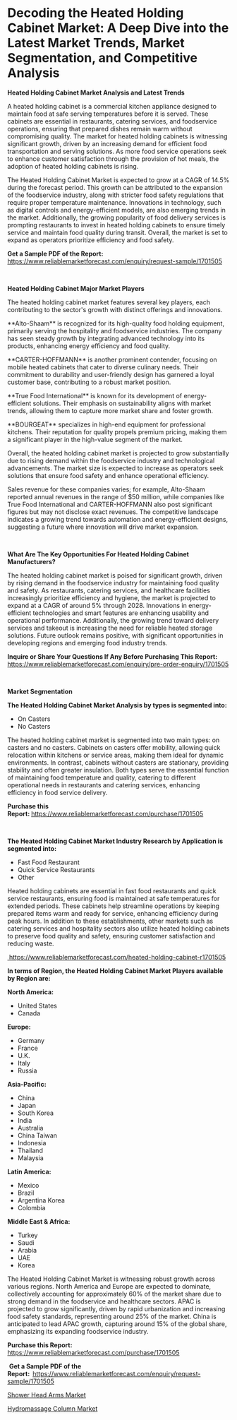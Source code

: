 <p><h1>Decoding the Heated Holding Cabinet Market: A Deep Dive into the Latest Market Trends, Market Segmentation, and Competitive Analysis</h1></p><p><strong>Heated Holding Cabinet Market Analysis and Latest Trends</strong></p>
<p><p>A heated holding cabinet is a commercial kitchen appliance designed to maintain food at safe serving temperatures before it is served. These cabinets are essential in restaurants, catering services, and foodservice operations, ensuring that prepared dishes remain warm without compromising quality. The market for heated holding cabinets is witnessing significant growth, driven by an increasing demand for efficient food transportation and serving solutions. As more food service operations seek to enhance customer satisfaction through the provision of hot meals, the adoption of heated holding cabinets is rising.</p><p>The Heated Holding Cabinet Market is expected to grow at a CAGR of 14.5% during the forecast period. This growth can be attributed to the expansion of the foodservice industry, along with stricter food safety regulations that require proper temperature maintenance. Innovations in technology, such as digital controls and energy-efficient models, are also emerging trends in the market. Additionally, the growing popularity of food delivery services is prompting restaurants to invest in heated holding cabinets to ensure timely service and maintain food quality during transit. Overall, the market is set to expand as operators prioritize efficiency and food safety.</p></p>
<p><strong>Get a Sample PDF of the Report:&nbsp;</strong> <a href="https://www.reliablemarketforecast.com/enquiry/request-sample/1701505?utm_campaign=1097&utm_medium=2&utm_source=Github&utm_content=ia&utm_term=23022025&utm_id=heated-holding-cabinet">https://www.reliablemarketforecast.com/enquiry/request-sample/1701505</a></p>
<p>&nbsp;</p>
<p><strong>Heated Holding Cabinet Major Market Players</strong></p>
<p><p>The heated holding cabinet market features several key players, each contributing to the sector's growth with distinct offerings and innovations. </p><p>**Alto-Shaam** is recognized for its high-quality food holding equipment, primarily serving the hospitality and foodservice industries. The company has seen steady growth by integrating advanced technology into its products, enhancing energy efficiency and food quality. </p><p>**CARTER-HOFFMANN** is another prominent contender, focusing on mobile heated cabinets that cater to diverse culinary needs. Their commitment to durability and user-friendly design has garnered a loyal customer base, contributing to a robust market position.</p><p>**True Food International** is known for its development of energy-efficient solutions. Their emphasis on sustainability aligns with market trends, allowing them to capture more market share and foster growth.</p><p>**BOURGEAT** specializes in high-end equipment for professional kitchens. Their reputation for quality propels premium pricing, making them a significant player in the high-value segment of the market.</p><p>Overall, the heated holding cabinet market is projected to grow substantially due to rising demand within the foodservice industry and technological advancements. The market size is expected to increase as operators seek solutions that ensure food safety and enhance operational efficiency.</p><p>Sales revenue for these companies varies; for example, Alto-Shaam reported annual revenues in the range of $50 million, while companies like True Food International and CARTER-HOFFMANN also post significant figures but may not disclose exact revenues. The competitive landscape indicates a growing trend towards automation and energy-efficient designs, suggesting a future where innovation will drive market expansion.</p></p>
<p>&nbsp;</p>
<p><strong>What Are The Key Opportunities For Heated Holding Cabinet Manufacturers?</strong></p>
<p><p>The heated holding cabinet market is poised for significant growth, driven by rising demand in the foodservice industry for maintaining food quality and safety. As restaurants, catering services, and healthcare facilities increasingly prioritize efficiency and hygiene, the market is projected to expand at a CAGR of around 5% through 2028. Innovations in energy-efficient technologies and smart features are enhancing usability and operational performance. Additionally, the growing trend toward delivery services and takeout is increasing the need for reliable heated storage solutions. Future outlook remains positive, with significant opportunities in developing regions and emerging food industry trends.</p></p>
<p><strong>Inquire or Share Your Questions If Any Before Purchasing This Report:</strong> <a href="https://www.reliablemarketforecast.com/enquiry/pre-order-enquiry/1701505?utm_campaign=1097&utm_medium=2&utm_source=Github&utm_content=ia&utm_term=23022025&utm_id=heated-holding-cabinet">https://www.reliablemarketforecast.com/enquiry/pre-order-enquiry/1701505</a></p>
<p>&nbsp;</p>
<p><strong>Market Segmentation</strong></p>
<p><strong>The Heated Holding Cabinet Market Analysis by types is segmented into:</strong></p>
<p><ul><li>On Casters</li><li>No Casters</li></ul></p>
<p><p>The heated holding cabinet market is segmented into two main types: on casters and no casters. Cabinets on casters offer mobility, allowing quick relocation within kitchens or service areas, making them ideal for dynamic environments. In contrast, cabinets without casters are stationary, providing stability and often greater insulation. Both types serve the essential function of maintaining food temperature and quality, catering to different operational needs in restaurants and catering services, enhancing efficiency in food service delivery.</p></p>
<p><strong>Purchase this Report:&nbsp;</strong><a href="https://www.reliablemarketforecast.com/purchase/1701505?utm_campaign=1097&utm_medium=2&utm_source=Github&utm_content=ia&utm_term=23022025&utm_id=heated-holding-cabinet">https://www.reliablemarketforecast.com/purchase/1701505</a></p>
<p>&nbsp;</p>
<p><strong>The Heated Holding Cabinet Market Industry Research by Application is segmented into:</strong></p>
<p><ul><li>Fast Food Restaurant</li><li>Quick Service Restaurants</li><li>Other</li></ul></p>
<p><p>Heated holding cabinets are essential in fast food restaurants and quick service restaurants, ensuring food is maintained at safe temperatures for extended periods. These cabinets help streamline operations by keeping prepared items warm and ready for service, enhancing efficiency during peak hours. In addition to these establishments, other markets such as catering services and hospitality sectors also utilize heated holding cabinets to preserve food quality and safety, ensuring customer satisfaction and reducing waste.</p></p>
<p><a href="https://www.reliablemarketforecast.com/heated-holding-cabinet-r1701505?utm_campaign=1097&utm_medium=2&utm_source=Github&utm_content=ia&utm_term=23022025&utm_id=heated-holding-cabinet">&nbsp;https://www.reliablemarketforecast.com/heated-holding-cabinet-r1701505</a></p>
<p><strong>In terms of Region, the Heated Holding Cabinet Market Players available by Region are:</strong></p>
<p>
    <p> <strong> North America: </strong>
        <ul>
            <li>United States</li>
            <li>Canada</li>
        </ul>
        </p> 
    <p> <strong> Europe: </strong>
        <ul>
            <li>Germany</li>
            <li>France</li>
            <li>U.K.</li>
            <li>Italy</li>
            <li>Russia</li>
        </ul>
        </p> 
    <p> <strong> Asia-Pacific: </strong>
        <ul>
            <li>China</li>
            <li>Japan</li>
            <li>South Korea</li>
            <li>India</li>
            <li>Australia</li>
            <li>China Taiwan</li>
            <li>Indonesia</li>
            <li>Thailand</li>
            <li>Malaysia</li>
        </ul>
        </p> 
    <p> <strong> Latin America: </strong>
        <ul>
            <li>Mexico</li>
            <li>Brazil</li>
            <li>Argentina Korea</li>
            <li>Colombia</li>
        </ul>
        </p> 
    <p> <strong> Middle East & Africa: </strong>
        <ul>
            <li>Turkey</li>
            <li>Saudi</li>
            <li>Arabia</li>
            <li>UAE</li>
            <li>Korea</li>
        </ul>
    </p>
    </p>
<p><p>The Heated Holding Cabinet Market is witnessing robust growth across various regions. North America and Europe are expected to dominate, collectively accounting for approximately 60% of the market share due to strong demand in the foodservice and healthcare sectors. APAC is projected to grow significantly, driven by rapid urbanization and increasing food safety standards, representing around 25% of the market. China is anticipated to lead APAC growth, capturing around 15% of the global share, emphasizing its expanding foodservice industry.</p></p>
<p><strong>Purchase this Report: </strong><a href="https://www.reliablemarketforecast.com/purchase/1701505?utm_campaign=1097&utm_medium=2&utm_source=Github&utm_content=ia&utm_term=23022025&utm_id=heated-holding-cabinet">https://www.reliablemarketforecast.com/purchase/1701505</a></p>
<p>&nbsp;<strong>Get a Sample PDF of the Report:&nbsp;&nbsp;</strong><a href="https://www.reliablemarketforecast.com/enquiry/request-sample/1701505?utm_campaign=1097&utm_medium=2&utm_source=Github&utm_content=ia&utm_term=23022025&utm_id=heated-holding-cabinet">https://www.reliablemarketforecast.com/enquiry/request-sample/1701505</a></p>
<p><strong></strong></p>
<p><p><a href="https://github.com/castoriffic/Market-Research-Report-List-5/blob/main/shower-head-arms-market.md?utm_campaign=1097&utm_medium=2&utm_source=Github&utm_content=ia&utm_term=23022025&utm_id=heated-holding-cabinet">Shower Head Arms Market</a></p><p><a href="https://github.com/ryanbell8967/Market-Research-Report-List-1/blob/main/hydromassage-column-market.md?utm_campaign=1097&utm_medium=2&utm_source=Github&utm_content=ia&utm_term=23022025&utm_id=heated-holding-cabinet">Hydromassage Column Market</a></p></p>